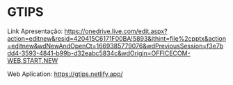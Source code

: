 # GTIPS

Link Apresentação: 
https://onedrive.live.com/edit.aspx?action=editnew&resid=420415C6171F00BA!5893&ithint=file%2cpptx&action=editnew&wdNewAndOpenCt=1669385779076&wdPreviousSession=f3e7bdd4-3593-4841-b99b-d32eabc5834c&wdOrigin=OFFICECOM-WEB.START.NEW

Web Aplication: 
https://gtips.netlify.app/

